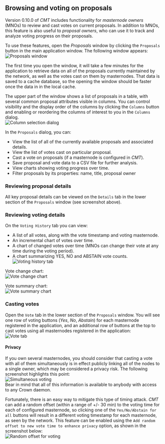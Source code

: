 ## Browsing and voting on proposals

Version 0.10.0 of *CMT* includes functionality for *masternode owners* (MNOs) to review and cast votes on current proposals. In addition to MNOs, this feature is also useful to *proposal owners*, who can use it to track and analyze voting progress on their proposals.


To use these features, open the *Proposals* window by clicking the `Proposals` button in the main application window. The following window appears:  
![Proposals window](img/tmt-proposals-window.png)

The first time you open the window, it will take a few minutes for the application to retrieve data on all of the proposals currently maintained by the network, as well as the votes cast on them by masternodes. That data is saved to a cache database, so the opening the window should be faster once the data in in the local cache.

The upper part of the window shows a list of proposals in a table, with several common proposal attributes visible in columns. You can control visibility and the display order of the columns by clicking the `Columns` button and enabling or reordering the columns of interest to you in the `Columns` dialog.  
![Column selection dialog](img/tmt-proposals-columns.png)

In the `Proposals` dialog, you can:
 * View the list of all of the currently available proposals and associated details.
 * View the list of votes cast on particular proposal.
 * Cast a vote on proposals (if a masternode is configured in *CMT*).
 * Save proposal and vote data to a CSV file for further analysis.
 * View charts showing voting progress over time.
 * Filter proposals by its properties: name, title, proposal owner


### Reviewing proposal details

All key proposal details can be viewed on the `Details` tab in the lower section of the `Proposals` window (see screenshot above).

### Reviewing voting details

On the `Voting History` tab you can view:
 * A list of all votes, along with the vote timestamp and voting masternode.
 * An incremental chart of votes over time.
 * A chart of changed votes over time (MNOs can change their vote at any time during the voting period).
 * A chart summarizing YES, NO and ABSTAIN vote counts.  
  ![Voting history tab](img/tmt-proposals-voting-history.png)

Vote change chart:  
![Vote change chart](img/tmt-proposals-vote-change-chart.png)

Vote summary chart:  
![Vote summary chart](img/tmt-proposals-vote-summary-chart.png)

### Casting votes

Open the `Vote` tab in the lower section of the `Proposals` window. You will see one row of voting buttons (*Yes*, *No*, *Abstain*) for each masternode registered in the application, and an additional row of buttons at the top to cast votes using all masternodes registered in the application:  
![Vote tab](img/tmt-proposals-vote.png)

#### Privacy

If you own several masternodes, you should consider that casting a vote with all of them simultaneously is in effect publicly linking all of the nodes to a single owner, which may be considered a privacy risk. The following screenshot highlights this point:  
![Simultaneous voting](img/tmt-proposals-vote-time-offset.png)  
Bear in mind that all of this information is available to anybody with access to any Crown daemon.

Fortunately, there is an easy way to mitigate this type of timing attack. *CMT* can add a random offset (within a range of +/- 30 min) to the voting time for each of configured masternode, so clicking one of the `Yes/No/Abstain for all` buttons will result in a different voting timestamp for each masternode, as seen by the network. This feature can be enabled using the `Add random offset to new vote time to enhance privacy` option, as shown in the screenshot below:  
![Random offset for voting](img/tmt-proposals-config-time-offset.png)
